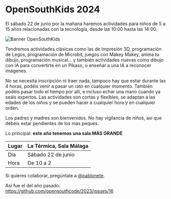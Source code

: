 # OpenSouthKids 2024

El sábado 22 de junio por la mañana haremos actividades para niños de 5 a 15 años relacionadas con la tecnología, desde las 10:00 hasta las 14:00.

![Banner OpenSouthKids](https://github.com/opensouthcode/2024/assets/579705/f50ea58f-5600-4b85-9d5b-d2cc1bebc033)

Tendremos actividades clásicas como las de Impresión 3D, programación de Legos, programación de Microbit, juegos con Makey Makey, anima tu dibujo, programación musical...
y también actividades nuevas como dibujo con IA para convertirte en un Pikaso, o enseñar a una IA a reconocer imágenes.

No se necesita inscripción ni traer nada, tampoco hay que estar durante las 4 horas, podéis venir a pasar un rato en cualquier momento.
También podéis pasar todo el tiempo por allí, e incluso echar una mano cuando ya seáis expertos.
Las actividades son cortas y flexibles, se adaptan a las edades de los niños y se pueden hacer a cualquier hora y en cualquier orden.

Los padres y madres son bienvenidos. No hay vigilancia de niños, así que debéis estar pendientes de los más peques.

Lo principal: **este año tenemos una sala MÁS GRANDE**

|Lugar|La Térmica, Sala Málaga|
|-----|-|
|Día  |Sábado 22 de junio|
|Hora |De 10 a 2|

Si quieres colaborar, pregúntale a [@pablonete](https://github.com/pablonete).

Así fue el del año pasado: https://github.com/opensouthcode/2023/issues/16
